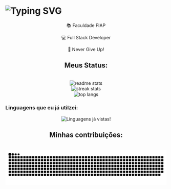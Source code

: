 <h1>
<img src="https://readme-typing-svg.herokuapp.com?font=Fira+Code&weight=75&size=23&duration=3000&pause=1000&color=FF5555&background=282A3600&vCenter=true&random=false&width=435&lines=Ol%C3%A1%2C+bem+vindo+ao+meu+GitHub!;Meu+nome+%C3%A9+Denner+Duarte;E+atualmente+sou+estudante+de+ADS" alt="Typing SVG" />
</h1>

<div align="center">
 
   📚 Faculdade FIAP
 
   💻 Full Stack Developer
 
   💪 Never Give Up!

 </div>


<h2 align="center">Meus Status:</h2>
  <br/>
    <div align=center>
        <img width=390 src="https://github-readme-stats.vercel.app/api?username=DennerDuarte&count_private=true&show_icons=true&rank_icon=github&border_radius=10&theme=dracula" alt="readme stats"/>
      <br/>
        <img width=390 src="https://streak-stats.demolab.com/?user=DennerDuarte&theme=dracula&border_radius=10" alt="streak stats"/>
        <br/>
        <img width=390 align="center" src="https://github-readme-stats.vercel.app/api/top-langs/?username=DennerDuarte&layout=compact&theme=dracula&border_radius=10" alt="top langs" />
    </div>

### Linguagens que eu já utilzei:

<div align="center">
 <img src="https://skillicons.dev/icons?i=js,html,css,nextjs,py,figma,java,react,git,sass,vercel,vite,mysql&perline=3" alt="Linguagens já vistas!"/>
</div>



 
 <div align="center">
  <h2>Minhas contribuições: </h2>
  <br>
  <img alt="snake eating my contributions" src="https://raw.githubusercontent.com/salesp07/salesp07/output/github-contribution-grid-snake.svg" />
  
  <br/><br/><br/>
</div>

